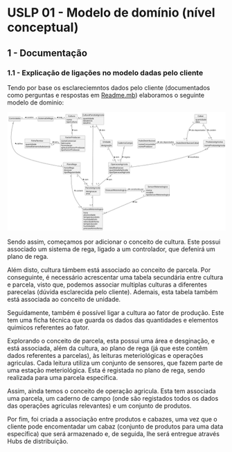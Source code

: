# USLP 01 -  Modelo de domínio (nível conceptual)

## 1 - Documentação

### 1.1 - Explicação de ligações no modelo dadas pelo cliente

Tendo por base os esclareciemntos dados pelo cliente (documentados como perguntas e respostas em [Readme.mb](docs/sprint1/LAPR3/lp01/01.requirements-engineering/Readme.md))
elaboramos o seguinte modelo de dominio:

![Domain Model](svg/lp01-domain-model-.svg)

Sendo assim, começamos por adicionar o conceito de cultura. Este possui associado um sistema de rega, ligado a um controlador, que defenirá um plano de rega.

Além disto, cultura támbem está associado ao conceito de parcela. 
Por conseguinte, é necessário acrescentar uma tabela secundária entre cultura e parcela, visto que, podemos associar multiplas culturas a diferentes parecelas (dúvida esclarecida pelo cliente).
Ademais, esta tabela também está associada ao conceito de unidade.

Seguidamente, também é possível ligar a cultura ao fator de produção. Este tem uma ficha técnica que guarda os dados das quantidades e elementos quimicos referentes ao fator.

Explorando o conceito de parcela, esta possui uma área e desginação, e está associada, além da cultura, ao plano de rega (já que este contêm dados referentes a parcelas), às leituras meteriológicas e operações agriculas.
Cada leitura utiliza um conjunto de sensores, que fazem parte de uma estação meteriológica. Esta é registada no plano de rega, sendo realizada para uma parcela especifica. 

Assim, ainda temos o conceito de operação agricula. Esta tem associada uma parcela, um caderno de campo (onde são registados todos os dados das operações agriculas relevantes) e um conjunto de produtos.

Por fim, foi criada a associação entre produtos e cabazes, uma vez que o cliente pode encomentadar um cabaz (conjunto de produtos para uma data específica) que será armazenado e, de seguida, 
lhe será entregue através Hubs de distribuição.


